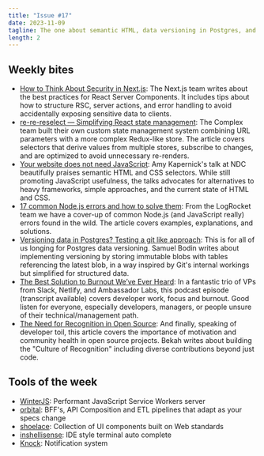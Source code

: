 ```yaml
---
title: "Issue #17"
date: 2023-11-09
tagline: The one about semantic HTML, data versioning in Postgres, and dev burnout
length: 2
---
```


## Weekly bites

* [How to Think About Security in Next.js](https://zbr.fyi/IVcztqq): The Next.js team writes about the best practices for React Server Components. It includes tips about how to structure RSC, server actions, and error handling to avoid accidentally exposing sensitive data to clients.
* [re-re-reselect — Simplifying React state management](https://zbr.fyi/P3Nv94v): The Complex team built their own custom state management system combining URL parameters with a more complex Redux-like store. The article covers selectors that derive values from multiple stores, subscribe to changes, and are optimized to avoid unnecessary re-renders.
* [Your website does not need JavaScript](https://zbr.fyi/dPW6A1q): Amy Kapernick's talk at NDC beautifully praises semantic HTML and CSS selectors. While still promoting JavaScript usefulness, the talks advocates for alternatives to heavy frameworks, simple approaches, and the current state of HTML and CSS.
* [17 common Node.js errors and how to solve them](https://zbr.fyi/s4Brwp8): From the LogRocket team we have a cover-up of common Node.js (and JavaScript really) errors found in the wild. The article covers examples, explanations, and solutions.
* [Versioning data in Postgres? Testing a git like approach](https://zbr.fyi/QIAZpKo): This is for all of us longing for Postgres data versioning. Samuel Bodin writes about implementing versioning by storing immutable blobs with tables referencing the latest blob, in a way inspired by Git's internal workings but simplified for structured data.
* [The Best Solution to Burnout We’ve Ever Heard](https://zbr.fyi/jjb586F): In a fantastic trio of VPs from Slack, Netlify, and Ambassador Labs, this podcast episode (transcript available) covers developer work, focus and burnout. Good listen for everyone, especially developers, managers, or people unsure of their technical/management path.
* [The Need for Recognition in Open Source](https://zbr.fyi/DRwOfNt): And finally, speaking of developer toil, this article covers the importance of motivation and community health in open source projects. Bekah writes about building the "Culture of Recognition" including diverse contributions beyond just code. 

## Tools of the week

* [WinterJS](https://zbr.fyi/vyIlR1b): Performant JavaScript Service Workers server
* [orbital](https://zbr.fyi/T2kJl1R): BFF's, API Composition and ETL pipelines that adapt as your specs change
* [shoelace](https://zbr.fyi/6auux1n): Collection of UI components built on Web standards
* [inshellisense](https://zbr.fyi/TRoPJQt): IDE style terminal auto complete
* [Knock](https://zbr.fyi/yeigMXL): Notification system
